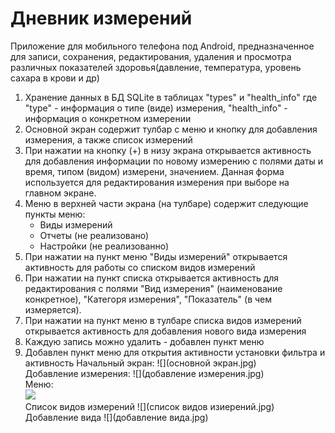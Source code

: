 <h1> Дневник измерений </h1>
Приложение для мобильного телефона под Android, предназначенное для записи, сохранения, редактирования, удаления и просмотра
различных показателей здоровья(давление, температура, уровень сахара в крови и др)

1. Хранение данных в БД SQLite в таблицах "types" и "health_info" 
    где "type" - информация о типе (виде) измерения,
   "health_info" - информация о конкретном измерении
2. Основной экран содержит тулбар с меню и кнопку для добавления измерения, а также список измерений
3. При нажатии на кнопку (+) в низу экрана открывается активность для добавления информации по новому
   измерению с полями даты и время, типом (видом) измерени, значением. Данная форма используется для редактирования
   измерения при выборе на главном экране.
4. Меню в верхней части экрана (на тулбаре) содержит следующие пункты меню:
    - Виды измерений
    - Отчеты (не реализовано)
    - Настройки (не реализованно)
5. При нажатии на пункт меню "Виды измерений" открывается активность для работы со списком видов измерений
6. При нажатии на пункт списка открывается активность для редактирования с полями 
   "Вид измерения" (наименование конкретное), "Категоря измерения", "Показатель" (в чем измеряется).
7. При нажатии на пункт меню в тулбаре списка видов измерений открывается активность для добавления
   нового вида измерения
8. Каждую запись можно удалить - добавлен пункт меню<br>
9. Добавлен пункт меню для открытия активности установки фильтра и активность
Начальный экран:
![](основной экран.jpg)<br>
Добавление измерения:
![](добавление измерения.jpg)<br>
Меню:<br>
![](меню.jpg)<br>
Список видов измерений
![](список видов изиерений.jpg)<br>
Добавление вида
![](добавление вида.jpg)<br>
